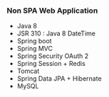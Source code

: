  ### Non SPA Web Application

* Java 8 
* JSR 310 : Java 8 DateTime    
* Spring boot
* Spring MVC
* Spring Security OAuth 2
* Spring Session + Redis
* Tomcat
* Spring Data JPA + Hibernate
* MySQL